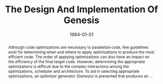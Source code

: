 ---
title: "The Design And Implementation Of Genesis"
abstract: "Although code optimizations are necessary to parallelize code, few guidelines exist for determining when and where to apply optimizations to produce the most efficient code. The order of applying optimizations can also have an impact on the efficiency of the final target code. However, determining the appropriate optimizations is difficult due to the complex interactions among the optimizations, scheduler and architecture. To aid in selecting appropriate optimizations, an optimizer generator (Genesis) is presented that produces an …"
date: 1994-01-01
venue: ""
paperurl: https://onlinelibrary.wiley.com/doi/abs/10.1002/spe.4380240305
authors: "Deborah Whitfield and Mary Lou Soffa"
awards: ""
---
